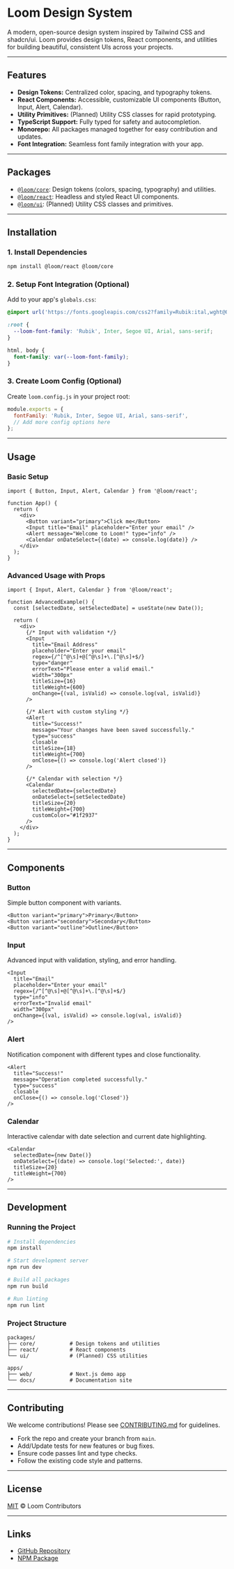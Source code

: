 # Loom Design System

A modern, open-source design system inspired by Tailwind CSS and shadcn/ui. Loom provides design tokens, React components, and utilities for building beautiful, consistent UIs across your projects.

---

## Features
- **Design Tokens:** Centralized color, spacing, and typography tokens.
- **React Components:** Accessible, customizable UI components (Button, Input, Alert, Calendar).
- **Utility Primitives:** (Planned) Utility CSS classes for rapid prototyping.
- **TypeScript Support:** Fully typed for safety and autocompletion.
- **Monorepo:** All packages managed together for easy contribution and updates.
- **Font Integration:** Seamless font family integration with your app.

---

## Packages
- [`@loom/core`](./packages/core): Design tokens (colors, spacing, typography) and utilities.
- [`@loom/react`](./packages/react): Headless and styled React UI components.
- [`@loom/ui`](./packages/ui): (Planned) Utility CSS classes and primitives.

---

## Installation

### 1. Install Dependencies
```sh
npm install @loom/react @loom/core
```

### 2. Setup Font Integration (Optional)
Add to your app's `globals.css`:
```css
@import url('https://fonts.googleapis.com/css2?family=Rubik:ital,wght@0,300..900;1,300..900&display=swap');

:root {
  --loom-font-family: 'Rubik', Inter, Segoe UI, Arial, sans-serif;
}

html, body {
  font-family: var(--loom-font-family);
}
```

### 3. Create Loom Config (Optional)
Create `loom.config.js` in your project root:
```js
module.exports = {
  fontFamily: 'Rubik, Inter, Segoe UI, Arial, sans-serif',
  // Add more config options here
};
```

---

## Usage

### Basic Setup
```tsx
import { Button, Input, Alert, Calendar } from '@loom/react';

function App() {
  return (
    <div>
      <Button variant="primary">Click me</Button>
      <Input title="Email" placeholder="Enter your email" />
      <Alert message="Welcome to Loom!" type="info" />
      <Calendar onDateSelect={(date) => console.log(date)} />
    </div>
  );
}
```

### Advanced Usage with Props
```tsx
import { Input, Alert, Calendar } from '@loom/react';

function AdvancedExample() {
  const [selectedDate, setSelectedDate] = useState(new Date());

  return (
    <div>
      {/* Input with validation */}
      <Input
        title="Email Address"
        placeholder="Enter your email"
        regex={/^[^@\s]+@[^@\s]+\.[^@\s]+$/}
        type="danger"
        errorText="Please enter a valid email."
        width="300px"
        titleSize={16}
        titleWeight={600}
        onChange={(val, isValid) => console.log(val, isValid)}
      />

      {/* Alert with custom styling */}
      <Alert
        title="Success!"
        message="Your changes have been saved successfully."
        type="success"
        closable
        titleSize={18}
        titleWeight={700}
        onClose={() => console.log('Alert closed')}
      />

      {/* Calendar with selection */}
      <Calendar
        selectedDate={selectedDate}
        onDateSelect={setSelectedDate}
        titleSize={20}
        titleWeight={700}
        customColor="#1f2937"
      />
    </div>
  );
}
```

---

## Components

### Button
Simple button component with variants.
```tsx
<Button variant="primary">Primary</Button>
<Button variant="secondary">Secondary</Button>
<Button variant="outline">Outline</Button>
```

### Input
Advanced input with validation, styling, and error handling.
```tsx
<Input
  title="Email"
  placeholder="Enter your email"
  regex={/^[^@\s]+@[^@\s]+\.[^@\s]+$/}
  type="info"
  errorText="Invalid email"
  width="300px"
  onChange={(val, isValid) => console.log(val, isValid)}
/>
```

### Alert
Notification component with different types and close functionality.
```tsx
<Alert
  title="Success!"
  message="Operation completed successfully."
  type="success"
  closable
  onClose={() => console.log('Closed')}
/>
```

### Calendar
Interactive calendar with date selection and current date highlighting.
```tsx
<Calendar
  selectedDate={new Date()}
  onDateSelect={(date) => console.log('Selected:', date)}
  titleSize={20}
  titleWeight={700}
/>
```

---

## Development

### Running the Project
```sh
# Install dependencies
npm install

# Start development server
npm run dev

# Build all packages
npm run build

# Run linting
npm run lint
```

### Project Structure
```
packages/
├── core/           # Design tokens and utilities
├── react/          # React components
└── ui/             # (Planned) CSS utilities

apps/
├── web/            # Next.js demo app
└── docs/           # Documentation site
```

---

## Contributing
We welcome contributions! Please see [CONTRIBUTING.md](./CONTRIBUTING.md) for guidelines.

- Fork the repo and create your branch from `main`.
- Add/Update tests for new features or bug fixes.
- Ensure code passes lint and type checks.
- Follow the existing code style and patterns.

---

## License
[MIT](./LICENSE) © Loom Contributors

---

## Links
- [GitHub Repository](https://github.com/HR199812/loom-css)
- [NPM Package](https://www.npmjs.com/package/@loom/react)

